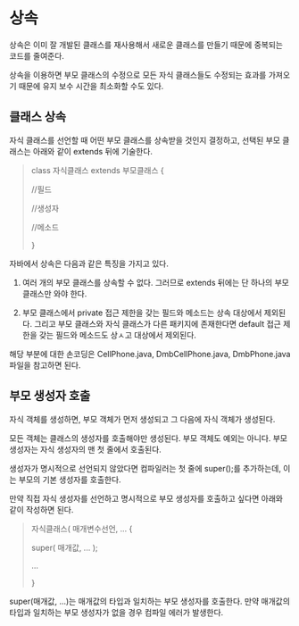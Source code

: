 # 상속
상속은 이미 잘 개발된 클래스를 재사용해서 새로운 클래스를 만들기 때문에 중복되는 코드를 줄여준다.

상속을 이용하면 부모 클래스의 수정으로 모든 자식 클래스들도 수정되는 효과를 가져오기 때문에 유지 보수 시간을 최소화할 수도 있다.

## 클래스 상속
자식 클래스를 선언할 때 어떤 부모 클래스를 상속받을 것인지 결정하고, 선택된 부모 클래스는 아래와 같이 extends 뒤에 기술한다.

> class 자식클래스 extends 부모클래스 {
>
> //필드
>
> //생성자
>
> //메소드
>
> }

자바에서 상속은 다음과 같은 특징을 가지고 있다.

1. 여러 개의 부모 클래스를 상속할 수 없다. 그러므로 extends 뒤에는 단 하나의 부모 클래스만 와야 한다.

2. 부모 클래스에서 private 접근 제한을 갖는 필드와 메소드는 상속 대상에서 제외된다. 그리고 부모 클래스와 자식 클래스가 다른 패키지에 존재한다면 default 접근 제한을 갖는 필드와 메소드도 상ㅅ고 대상에서 제외된다.

해당 부분에 대한 손코딩은 CellPhone.java, DmbCellPhone.java, DmbPhone.java 파일을 참고하면 된다.

## 부모 생성자 호출
자식 객체를 생성하면, 부모 객체가 먼저 생성되고 그 다음에 자식 객체가 생성된다.

모든 객체는 클래스의 생성자를 호출해야만 생성된다. 부모 객체도 예외는 아니다. 부모 생성자는 자식 생성자의 맨 첫 줄에서 호출된다.

생성자가 명시적으로 선언되지 않았다면 컴파일러는 첫 줄에 super();를 추가하는데, 이는 부모의 기본 생성자를 호출한다.

만약 직접 자식 생성자를 선언하고 명시적으로 부모 생성자를 호출하고 싶다면 아래와 같이 작성하면 된다.

> 자식클래스( 매개변수선언, ...  {
>
>   super( 매개값, ... );
>
>   ...
>
> }

super(매개값, ...)는 매개값의 타입과 일치하는 부모 생성자를 호출한다. 만약 매개값의 타입과 일치하는 부모 생성자가 없을 경우 컴파일 에러가 발생한다.
